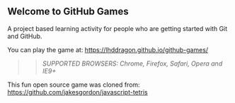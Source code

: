 ## Welcome to GitHub Games

A project based learning activity for people who are getting started with Git and GitHub.

You can play the game at: https://lhddragon.github.io/github-games/

>> _*SUPPORTED BROWSERS*: Chrome, Firefox, Safari, Opera and IE9+_

This fun open source game was cloned from: https://github.com/jakesgordon/javascript-tetris
